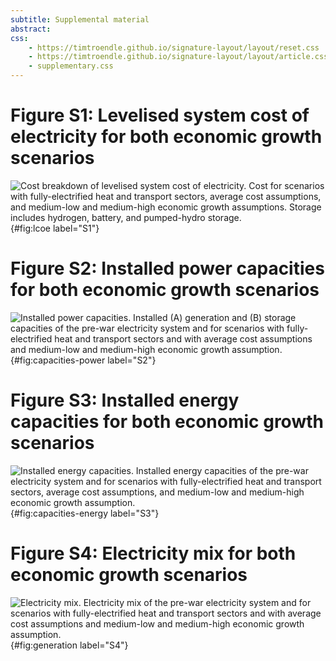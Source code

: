 ```yaml
---
subtitle: Supplemental material
abstract:
css:
    - https://timtroendle.github.io/signature-layout/layout/reset.css
    - https://timtroendle.github.io/signature-layout/layout/article.css
    - supplementary.css
---
```


# Figure S1: Levelised system cost of electricity for both economic growth scenarios

![**Cost breakdown of levelised system cost of electricity.** Cost for scenarios with fully-electrified heat and transport sectors, average cost assumptions, and medium-low and medium-high economic growth assumptions. Storage includes hydrogen, battery, and pumped-hydro storage.](build/results/lcoe-all.png){#fig:lcoe label="S1"}

# Figure S2: Installed power capacities for both economic growth scenarios

![**Installed power capacities.** Installed **(A)** generation and **(B)** storage capacities of the pre-war electricity system and for scenarios with fully-electrified heat and transport sectors and with average cost assumptions and medium-low and medium-high economic growth assumption.](build/results/capacities-power-all.png){#fig:capacities-power label="S2"}

# Figure S3: Installed energy capacities for both economic growth scenarios

![**Installed energy capacities.** Installed energy capacities of the pre-war electricity system and for scenarios with fully-electrified heat and transport sectors, average cost assumptions, and medium-low and medium-high economic growth assumption.](build/results/capacities-energy-all.png){#fig:capacities-energy label="S3"}

# Figure S4: Electricity mix for both economic growth scenarios

![**Electricity mix.** Electricity mix of the pre-war electricity system and for scenarios with fully-electrified heat and transport sectors and with average cost assumptions and medium-low and medium-high economic growth assumption.](build/results/generation-all.png){#fig:generation label="S4"}
